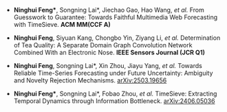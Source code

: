 - <strong>Ninghui Feng*</strong>, Songning Lai*, Jiechao Gao, Hao Wang, <em>et al.</em> From Guesswork to Guarantee: Towards Faithful Multimedia Web Forecasting with TimeSieve. <strong>ACM MM(CCF A)</strong>  

- <strong>Ninghui Feng</strong>, Siyuan Kang, Chongbo Yin, Ziyang Li, <em>et al.</em> Determination of Tea Quality: A Separate Domain Graph Convolution Network Combined With an Electronic Nose. <strong>IEEE Sensors Journal (JCR Q1)</strong>  

- <strong>Ninghui Feng</strong>, Songning Lai*, Xin Zhou, Jiayu Yang, <em>et al.</em> Towards Reliable Time-Series Forecasting under Future Uncertainty: Ambiguity and Novelty Rejection Mechanisms. <a href="https://arxiv.org/abs/2503.19656">arXiv:2503.19656</a>  

- <strong>Ninghui Feng*</strong>, Songning Lai*, Fobao Zhou, <em>et al.</em> TimeSieve: Extracting Temporal Dynamics through Information Bottleneck. <a href="https://arxiv.org/abs/2406.05036">arXiv:2406.05036</a>

